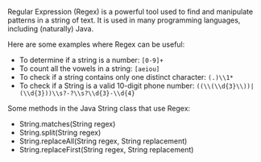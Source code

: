 Regular Expression (Regex) is a powerful tool used to find and manipulate patterns in a string of text. It is used in many programming languages, including (naturally) Java.

Here are some examples where Regex can be useful:
* To determine if a string is a number: `[0-9]+`
* To count all the vowels in a string:  `[aeiou]`
* To check if a string contains only one distinct character: `(.)\\1*`
* To check if a String is a valid 10-digit phone number: `((\\(\\d{3}\\))|(\\d{3}))\\s?-?\\s?\\d{3}-\\d{4}`


Some methods in the Java String class that use Regex:
* String.matches(String regex)
* String.split(String regex)
* String.replaceAll(String regex, String replacement)
* String.replaceFirst(String regex, String replacement)